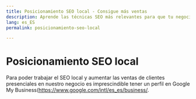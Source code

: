```yaml
---
title: Posicionamiento SEO local - Consigue más ventas
description: Aprende las técnicas SEO más relevantes para que tu negocio consiga aumentar las ventas con clientes locales
lang: es_ES
permalink: posicionamiento-seo-local

---
```


# Posicionamiento SEO local 

Para poder trabajar el SEO local y aumentar las ventas de clientes presenciales en nuestro negocio es imprescindible tener un perfil en Google My Business(https://www.google.com/intl/es_es/business/.
<!--stackedit_data:
eyJoaXN0b3J5IjpbMTgzMDY3Njc2OV19
-->